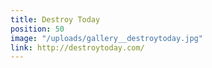 ```yaml
---
title: Destroy Today
position: 50
image: "/uploads/gallery__destroytoday.jpg"
link: http://destroytoday.com/
---
```


